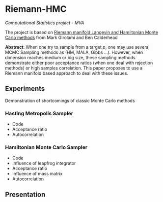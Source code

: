 # Riemann-HMC
*Computational Statistics project - MVA*

The project is based on [Riemann manifold Langevin and Hamiltonian Monte Carlo methods](http://citeseerx.ist.psu.edu/viewdoc/download?doi=10.1.1.472.3640&rep=rep1&type=pdf) from  Mark Girolami and Ben Calderhead 

**Abstract**: 
When one try to sample from a target *p*, one may use several MCMC Sampling methods as (HM, MALA, Gibbs ...). However, when dimension reaches medium or big size, these sampling methods demonstrate either poor acceptance ratios (when one deal with rejection methods) or high samples correlation. This paper proposes to use a Riemann manifold based approach to deal with these issues.

## Experiments
Demonstration of shortcomings of classic Monte Carlo methods

### Hasting Metropolis Sampler
- Code
- Acceptance ratio
- Autocorrelation

### Hamiltonian Monte Carlo Sampler
- Code
- Influence of leapfrog integrator
- Acceptance ratio
- Influence of mass matrix
- Autocorrelation

## Presentation
